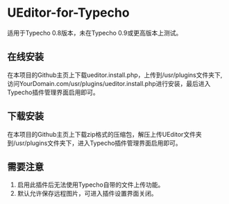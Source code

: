 UEditor-for-Typecho
===================

适用于Typecho 0.8版本，未在Typecho 0.9或更高版本上测试。

## 在线安装
在本项目的Github主页上下载ueditor.install.php，上传到/usr/plugins文件夹下,访问YourDomain.com/usr/plugins/ueditor.install.php进行安装，最后进入Typecho插件管理界面启用即可。
## 下载安装
在本项目的Github主页上下载zip格式的压缩包，解压上传UEditor文件夹到/usr/plugins文件夹下，进入Typecho插件管理界面启用即可。
## 需要注意
1. 启用此插件后无法使用Typecho自带的文件上传功能。
2. 默认允许保存远程图片，可进入插件设置界面关闭。
